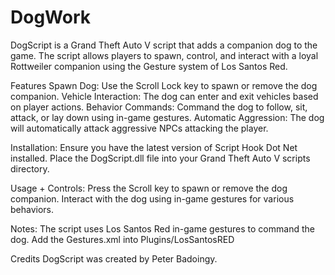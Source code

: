 # DogWork


DogScript is a Grand Theft Auto V script that adds a companion dog to the game. 
The script allows players to spawn, control, and interact with a loyal Rottweiler companion
using the Gesture system of Los Santos Red.

Features
Spawn Dog: Use the Scroll Lock key to spawn or remove the dog companion.
Vehicle Interaction: The dog can enter and exit vehicles based on player actions.
Behavior Commands: Command the dog to follow, sit, attack, or lay down using in-game gestures.
Automatic Aggression: The dog will automatically attack aggressive NPCs attacking the player.

Installation:
Ensure you have the latest version of Script Hook Dot Net installed.
Place the DogScript.dll file into your Grand Theft Auto V scripts directory.

Usage + Controls:
Press the Scroll key to spawn or remove the dog companion.
Interact with the dog using in-game gestures for various behaviors.

Notes:
The script uses Los Santos Red in-game gestures to command the dog. 
Add the Gestures.xml into Plugins/LosSantosRED

      
Credits
DogScript was created by Peter Badoingy.
